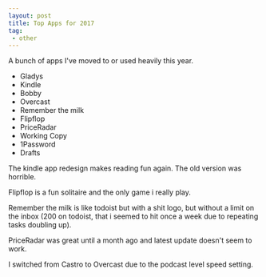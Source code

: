 ```yaml
---
layout: post
title: Top Apps for 2017
tag:
 - other
---
```


A bunch of apps I've moved to or used heavily this year.

* Gladys
* Kindle
* Bobby
* Overcast
* Remember the milk
* Flipflop
* PriceRadar
* Working Copy
* 1Password
* Drafts

The kindle app redesign makes reading fun again. The old version was horrible.

Flipflop is a fun solitaire and the only game i really play.

Remember the milk is like todoist but with a shit logo, but without a limit on the inbox (200 on todoist, that i seemed to hit once a week due to repeating tasks doubling up).

PriceRadar was great until a month ago and latest update doesn't seem to work.

I switched from Castro to Overcast due to the podcast level speed setting.